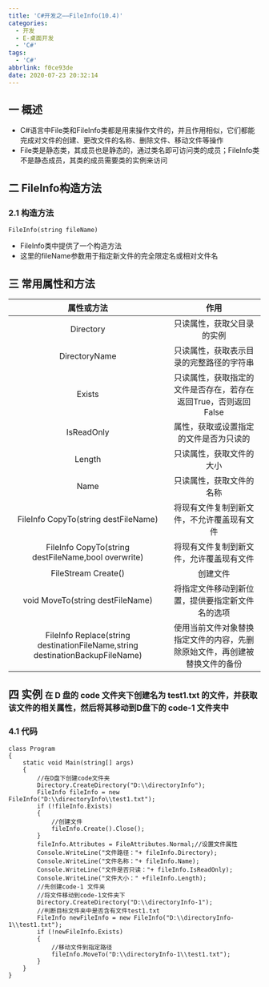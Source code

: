 ```yaml
---
title: 'C#开发之——FileInfo(10.4)'
categories:
  - 开发
  - E-桌面开发
  - 'C#'
tags:
  - 'C#'
abbrlink: f0ce93de
date: 2020-07-23 20:32:14
---
```

## 一 概述

* C#语言中File类和FileInfo类都是用来操作文件的，并且作用相似，它们都能完成对文件的创建、更改文件的名称、删除文件、移动文件等操作
* File类是静态类，其成员也是静态的，通过类名即可访问类的成员；FileInfo类不是静态成员，其类的成员需要类的实例来访问

<!--more-->

## 二 FileInfo构造方法

### 2.1 构造方法

```
FileInfo(string fileName)
```

* FileInfo类中提供了一个构造方法
* 这里的fileName参数用于指定新文件的完全限定名或相对文件名

## 三 常用属性和方法

|                        **属性或方法**                        |                           **作用**                           |
| :----------------------------------------------------------: | :----------------------------------------------------------: |
|                          Directory                           |                  只读属性，获取父目录的实例                  |
|                        DirectoryName                         |           只读属性，获取表示目录的完整路径的字符串           |
|                            Exists                            | 只读属性，获取指定的文件是否存在，若存在返回True，否则返回False |
|                          IsReadOnly                          |            属性，获取或设置指定的文件是否为只读的            |
|                            Length                            |                   只读属性，获取文件的大小                   |
|                             Name                             |                   只读属性，获取文件的名称                   |
|             FileInfo CopyTo(string destFileName)             |          将现有文件复制到新文件，不允许覆盖现有文件          |
|     FileInfo CopyTo(string destFileName,bool overwrite)      |           将现有文件复制到新文件，允许覆盖现有文件           |
|                     FileStream Create()                      |                           创建文件                           |
|               void MoveTo(string destFileName)               |       将指定文件移动到新位置，提供要指定新文件名的选项       |
| FileInfo Replace(string destinationFileName,string destinationBackupFileName) | 使用当前文件对象替换指定文件的内容，先删除原始文件，再创建被替换文件的备份 |

## 四 实例 <font size=3> 在 D 盘的 code 文件夹下创建名为 test1.txt 的文件，并获取该文件的相关属性，然后将其移动到D盘下的 code-1 文件夹中 </font>

### 4.1 代码

```
class Program
{
    static void Main(string[] args)
    {
        //在D盘下创建code文件夹
        Directory.CreateDirectory("D:\\directoryInfo");
        FileInfo fileInfo = new FileInfo("D:\\directoryInfo\\test1.txt");
        if (!fileInfo.Exists)
        {
            //创建文件
            fileInfo.Create().Close();
        }
        fileInfo.Attributes = FileAttributes.Normal;//设置文件属性
        Console.WriteLine("文件路径："+ fileInfo.Directory);
        Console.WriteLine("文件名称："+ fileInfo.Name);
        Console.WriteLine("文件是否只读："+ fileInfo.IsReadOnly);
        Console.WriteLine("文件大小：" +fileInfo.Length);
        //先创建code-1 文件夹
        //将文件移动到code-1文件夹下
        Directory.CreateDirectory("D:\\directoryInfo-1");
        //判断目标文件夹中是否含有文件test1.txt
        FileInfo newFileInfo = new FileInfo("D:\\directoryInfo-1\\test1.txt");
        if (!newFileInfo.Exists)
        {
            //移动文件到指定路径
            fileInfo.MoveTo("D:\\directoryInfo-1\\test1.txt");
        }
    }
}
```
